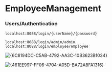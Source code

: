 # EmployeeManagement

### Users/Authentication
`localhost:8088/login/{userName}/{password}`

`localhost:8088/login/admin/admin`
`localhost:8088/login/employee/employee `

![{6C8194DC-C5AB-4792-AA3C-10B3623B1034}](https://github.com/user-attachments/assets/0219aa36-cc11-4397-8b4d-b40219a235c9)


![{461EE997-FF06-4704-A05D-BA72A8FA1316}](https://github.com/user-attachments/assets/fdf26fcb-2fbf-465d-8a45-4acab19e5c41)
